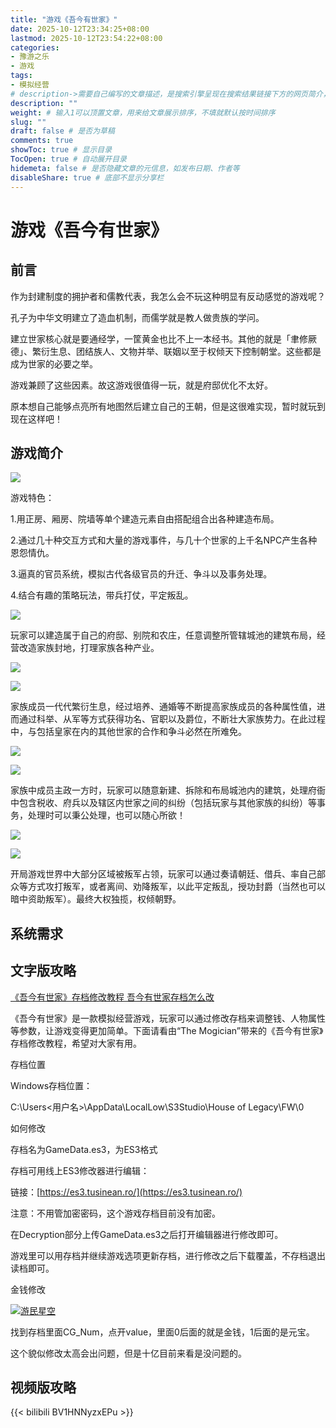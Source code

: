 ```yaml
---
title: "游戏《吾今有世家》"
date: 2025-10-12T23:34:25+08:00
lastmod: 2025-10-12T23:54:22+08:00
categories:
- 豫游之乐
- 游戏
tags:
- 模拟经营
# description->需要自己编写的文章描述，是搜索引擎呈现在搜索结果链接下方的网页简介，建议设置
description: ""
weight: # 输入1可以顶置文章，用来给文章展示排序，不填就默认按时间排序
slug: ""
draft: false # 是否为草稿
comments: true
showToc: true # 显示目录
TocOpen: true # 自动展开目录
hidemeta: false # 是否隐藏文章的元信息，如发布日期、作者等
disableShare: true # 底部不显示分享栏
---
```




# 游戏《吾今有世家》

## 前言

作为封建制度的拥护者和儒教代表，我怎么会不玩这种明显有反动感觉的游戏呢？

孔子为中华文明建立了造血机制，而儒学就是教人做贵族的学问。

建立世家核心就是要通经学，一筐黄金也比不上一本经书。其他的就是「聿修厥德」、繁衍生息、团结族人、文物并举、联姻以至于权倾天下控制朝堂。这些都是成为世家的必要之举。

游戏兼顾了这些因素。故这游戏很值得一玩，就是府邸优化不太好。

原本想自己能够点亮所有地图然后建立自己的王朝，但是这很难实现，暂时就玩到现在这样吧！

## 游戏简介

![](https://setsailtowardstianhan.ip-ddns.com/blog/811346a897009298fd4fdd3bf6263516.png)

游戏特色：

1.用正房、厢房、院墙等单个建造元素自由搭配组合出各种建造布局。

2.通过几十种交互方式和大量的游戏事件，与几十个世家的上千名NPC产生各种恩怨情仇。

3.逼真的官员系统，模拟古代各级官员的升迁、争斗以及事务处理。

4.结合有趣的策略玩法，带兵打仗，平定叛乱。

![](https://shared.fastly.steamstatic.com/store_item_assets/steam/apps/2503770/extras/b680f482e44c6e80c5002152d499aa04.webp?t=1758776465)

玩家可以建造属于自己的府邸、别院和农庄，任意调整所管辖城池的建筑布局，经营改造家族封地，打理家族各种产业。

![](https://shared.fastly.steamstatic.com/store_item_assets/steam/apps/2503770/extras/42905597f5df0d951f2c1c1290e35bdc.webp?t=1758776465)

![](https://shared.fastly.steamstatic.com/store_item_assets/steam/apps/2503770/extras/ca911baaceeb14c0cd691dc638289215.webp?t=1758776465)

家族成员一代代繁衍生息，经过培养、通婚等不断提高家族成员的各种属性值，进而通过科举、从军等方式获得功名、官职以及爵位，不断壮大家族势力。在此过程中，与包括皇家在内的其他世家的合作和争斗必然在所难免。

![](https://shared.fastly.steamstatic.com/store_item_assets/steam/apps/2503770/extras/42905597f5df0d951f2c1c1290e35bdc.webp?t=1758776465)

![](https://shared.fastly.steamstatic.com/store_item_assets/steam/apps/2503770/extras/da37d992b26ffe0d29cd56de6bdfc853.webp?t=1758776465)

家族中成员主政一方时，玩家可以随意新建、拆除和布局城池内的建筑，处理府衙中包含税收、府兵以及辖区内世家之间的纠纷（包括玩家与其他家族的纠纷）等事务，处理时可以秉公处理，也可以随心所欲！

![](https://shared.fastly.steamstatic.com/store_item_assets/steam/apps/2503770/extras/42905597f5df0d951f2c1c1290e35bdc.webp?t=1758776465)

![](https://shared.fastly.steamstatic.com/store_item_assets/steam/apps/2503770/extras/faf66fcc5ba831947551746f3c605143.webp?t=1758776465)

开局游戏世界中大部分区域被叛军占领，玩家可以通过奏请朝廷、借兵、率自己部众等方式攻打叛军，或者离间、劝降叛军，以此平定叛乱，授功封爵（当然也可以暗中资助叛军）。最终大权独揽，权倾朝野。

## 系统需求

## 文字版攻略

[《吾今有世家》存档修改教程 吾今有世家存档怎么改](https://www.gamersky.com/handbook/202505/1928341.shtml)

《吾今有世家》是一款模拟经营游戏，玩家可以通过修改存档来调整钱、人物属性等参数，让游戏变得更加简单。下面请看由“The Mogician”带来的《吾今有世家》存档修改教程，希望对大家有用。

存档位置

Windows存档位置：

C:\Users\<用户名>\AppData\LocalLow\S3Studio\House of Legacy\FW\0

如何修改

存档名为GameData.es3，为ES3格式

存档可用线上ES3修改器进行编辑：

链接：[https://es3.tusinean.ro/](https://es3.tusinean.ro/)

注意：不用管加密密码，这个游戏存档目前没有加密。

在Decryption部分上传GameData.es3之后打开编辑器进行修改即可。

游戏里可以用存档并继续游戏选项更新存档，进行修改之后下载覆盖，不存档退出读档即可。  

金钱修改

[![游民星空](https://img1.gamersky.com/image2025/05/20250517_syj_380_1/1656_S.jpg)](https://www.gamersky.com/showimage/id_gamersky.shtml?https://img1.gamersky.com/image2025/05/20250517_syj_380_1/1656.jpg)

找到存档里面CG_Num，点开value，里面0后面的就是金钱，1后面的是元宝。

这个貌似修改太高会出问题，但是十亿目前来看是没问题的。

## 视频版攻略

{{< bilibili BV1HNNyzxEPu >}}






